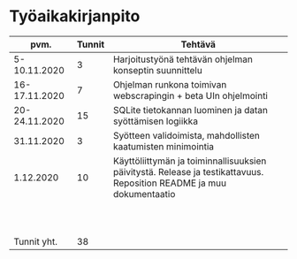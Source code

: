 # Työaikakirjanpito

| pvm.         | Tunnit | Tehtävä                                                                     |
|--------------|--------|-----------------------------------------------------------------------------|
| 5-10.11.2020 | 3      | Harjoitustyönä tehtävän ohjelman konseptin suunnittelu                      |
| 16-17.11.2020| 7      | Ohjelman runkona toimivan webscrapingin + beta UIn ohjelmointi              |
| 20-24.11.2020| 15     | SQLite tietokannan luominen ja datan syöttämisen logiikka                   |
| 31.11.2020   | 3      | Syötteen validoimista, mahdollisten kaatumisten minimointia                 |
| 1.12.2020    | 10     | Käyttöliittymän ja toiminnallisuuksien päivitystä. Release ja testikattavuus. Reposition README ja muu dokumentaatio|
|              |        |                                                                             |
|              |        |                                                                             |
|              |        |                                                                             |
|              |        |                                                                             |
|              |        |                                                                             |
|              |        |                                                                             |
|              |        |                                                                             |
|              |        |                                                                             |
|              |        |                                                                             |
|              |        |                                                                             |
| Tunnit yht.  | 38     |                                                                             |
